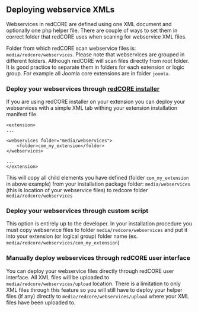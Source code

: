 ## Deploying webservice XMLs

Webservices in redCORE are defined using one XML document and optionally one php helper file.
There are couple of ways to set them in correct folder that redCORE uses when scaning for webservice XML files.

Folder from which redCORE scan webservice files is: `media/redcore/webservices`. Please note that webservices are grouped in different folders.
Although redCORE will scan files directly from root folder. It is good practice to separate them in folders for each extension or logic group. For example all Joomla core extensions are in folder `joomla`.


### Deploy your webservices through [redCORE installer](chapters/Installer.md)

If you are using redCORE installer on your extension you can deploy your webservices with a simple XML tab withing your extension installation manifest file.

```
<extension>
...

<webservices folder="media/webservices">
	<folder>com_my_extension</folder>
</webservices>

...
</extension>
```

This will copy all child elements you have defined (folder `com_my_extension` in above example) from your installation package folder: `media/webservices` (this is location of your webservice files) to redcore folder `media/redcore/webservices`


### Deploy your webservices through custom script

This option is entirely up to the developer.
In your installation procedure you must copy webservice files to folder `media/redcore/webservices` and put it into your extension (or logical group) folder name (ex. `media/redcore/webservices/com_my_extension`)


### Manually deploy webservices through redCORE user interface

You can deploy your webservice files directly through redCORE user interface. All XML files will be uploaded to `media/redcore/webservices/upload` location.
There is a limitation to only XML files through this feature so you will still have to deploy your helper files (if any) directly to `media/redcore/webservices/upload` where your XML files have been uploaded to.

